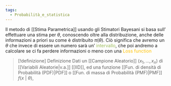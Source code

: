 ```yaml
---
tags:
  - Probabilità_e_statistica
---
```

Il metodo di [[Stima Parametrica]] usando gli Stimatori Bayesani si basa sull’ effettuare una stima per $\theta$, conoscendo oltre alla distribuzione, anche delle informazioni a priori su come è distribuito $\pi(\theta)$.
Ciò significa che avremo un $\theta$ che invece di essere un numero sarà un’ <font color="#9bbb59">intervallo</font>, che poi andremo a calcolare se ci fa perdere informazioni o meno con una <font color="#ffc000">Loss function</font> 

> [!definizione]  Definizione
> Dati un [[Campione Aleatorio]] $(x_{1},\dots,x_{n})$ di [[Variabili Aleatorie|v.a.]] [[IID]], ed una funzione [[Fun. di densità di Probabilità (PDF)|PDF]] o [[Fun. di massa di Probabilità (PMF)|PMF]] $f(x\ |\ \theta)$, 